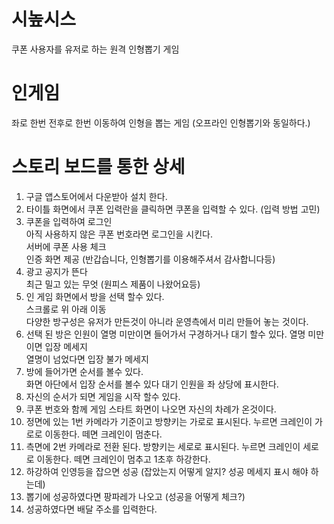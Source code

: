 # 시높시스
쿠폰 사용자를 유저로 하는 원격 인형뽑기 게임

# 인게임
좌로 한번 전후로 한번 이동하여 인형을 뽑는 게임 (오프라인 인형뽑기와 동일하다.)

# 스토리 보드를 통한 상세
1) 구글 앱스토어에서 다운받아 설치 한다. 
2) 타이틀 화면에서 쿠폰 입력란을 클릭하면 쿠폰을 입력할 수 있다. (입력 방법 고민)
3) 쿠폰을 입력하여 로그인<br>
 아직 사용하지 않은 쿠폰 번호라면 로그인을 시킨다. <br>
 서버에 쿠폰 사용 체크<br>
 인증 화면 제공 (반갑습니다, 인형뽑기를 이용해주셔서 감사합니다등)
4) 광고 공지가 뜬다<br>
 최근 밀고 있는 무엇 (원피스 제품이 나왔어요등)
5) 인 게임 화면에서 방을 선택 할수 있다. <br>
 스크롤로 위 아래 이동<br>
 다양한 방구성은 유저가 만든것이 아니라 운영측에서 미리 만들어 놓는 것이다.
6) 선택 된 방은 인원이 열명 미만이면 들어가서 구경하거나 대기 할수 있다.
 열명 미만이면 입장 메세지 <br>
 열명이 넘었다면 입장 불가 메세지 
7) 방에 들어가면 순서를 볼수 있다.<br>
 화면 아단에서 입장 순서를 볼수 있다 대기 인원을 좌 상당에 표시한다. 
8) 자신의 순서가 되면 게임을 시작 할수 있다. 
9) 쿠폰 번호와 함께 게임 스타트 화면이 나오면 자신의 차례가 온것이다. 
10) 정면에 있는 1번 카메라가 기준이고 방향키는 가로로 표시된다. 누르면 크레인이 가로로 이동한다. 떼면 크레인이 멈춘다.
11) 측면에 2번 카메라로 전환 된다. 방향키는 세로로 표시된다. 누르면 크레인이 세로로 이동한다. 떼면 크레인이 멈추고 1초후 하강한다.
12) 하강하여 인영등을 잡으면 성공 (잡았는지 어떻게 알지? 성공 메세지 표시 해야 하는데)
13) 뽑기에 성공하였다면 팡파레가 나오고 (성공을 어떻게 체크?)
14) 성공하였다면 배달 주소를 입력한다.
 
